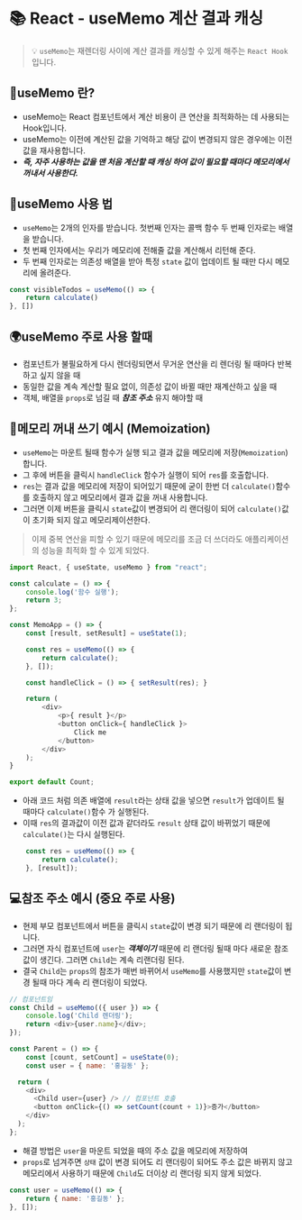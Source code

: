# 📚 React - useMemo 계산 결과 캐싱

> 💡 `useMemo`는 재렌더링 사이에 계산 결과를 캐싱할 수 있게 해주는 `React Hook` 입니다.

## 🌊useMemo 란?
* useMemo는 React 컴포넌트에서 계산 비용이 큰 연산을 최적화하는 데 사용되는 Hook입니다.
* useMemo는 이전에 계산된 값을 기억하고 해당 값이 변경되지 않은 경우에는 이전 값을 재사용합니다.
* _**즉, 자주 사용하는 값을 맨 처음 계산할 때 캐싱 하여 값이 필요할 때마다 메모리에서 꺼내서 사용한다.**_ 

## 🌻useMemo 사용 법
* `useMemo`는 2개의 인자를 받습니다. 첫번째 인자는 콜백 함수 두 번째 인자로는 배열을 받습니다.
* 첫 번째 인자에서는 우리가 메모리에 전해줄 값을 계산해서 리턴해 준다.
* 두 번째 인자로는 의존성 배열을 받아 특정 `state` 값이 업데이트 될 때만 다시 메모리에 올려준다.
```javascript
const visibleTodos = useMemo(() => {
    return calculate()
}, [])
```

## 🌍useMemo 주로 사용 할때 
* 컴포넌트가 불필요하게 다시 렌더링되면서 무거운 연산을 리 렌더링 될 때마다 반복하고 싶지 않을 때
* 동일한 값을 계속 계산할 필요 없이, 의존성 값이 바뀔 때만 재계산하고 싶을 때
* 객체, 배열을 `props`로 넘길 때 _**참조 주소**_ 유지 해야할 때

## 👻메모리 꺼내 쓰기 예시 (Memoization)
* `useMemo`는 마운트 될때 함수가 실행 되고 결과 값을 메모리에 저장(`Memoization`) 합니다.
* 그 후에 버튼을 클릭시 `handleClick` 함수가 실행이 되어 `res`를 호출합니다. 
* `res`는 결과 값을 메모리에 저장이 되어있기 때문에 굳이 한번 더 `calculate()`함수를 호출하지 않고 메모리에서 결과 값을 꺼내 사용합니다. 
* 그러면 이제 버튼을 클릭시 `state`값이 변경되어 리 랜더링이 되어 `calculate()`값이 초기화 되지 않고 메모리제이션한다.
> 이제 중복 연산을 피할 수 있기 때문에 메모리를 조금 더 쓰더라도 애플리케이션의 성능을 최적화 할 수 있게 되었다.
```javascript
import React, { useState, useMemo } from "react";

const calculate = () => {
    console.log('함수 실행');
    return 3;
};

const MemoApp = () => {
    const [result, setResult] = useState(1);

    const res = useMemo(() => {
        return calculate();
    }, []);

    const handleClick = () => { setResult(res); }

    return (
        <div>
            <p>{ result }</p>
            <button onClick={ handleClick }>
                Click me
            </button>
        </div>
    );
}

export default Count;
```
* 아래 코드 처럼 의존 배열에 `result`라는 상태 값을 넣으면 `result`가 업데이트 될 때마다 `calculate()`함수 가 실행된다. 
* 이때 `res`의 결과값이 이전 값과 같더라도 `result` 상태 값이 바뀌었기 때문에 `calculate()`는 다시 실행된다.
```javascript
    const res = useMemo(() => {
        return calculate();
    }, [result]);
```

## 💻참조 주소 예시 (중요 주로 사용)
* 현제 부모 컴포넌트에서 버튼을 클릭시 `state`값이 변경 되기 때문에 리 랜더링이 됩니다.
* 그러면 자식 컴포넌트에 `user`는 **_객체이기_** 때문에 리 랜더링 될때 마다 새로운 참조값이 생긴다. 그러면 `Child`는 계속 리랜더링 된다.
* 결국 `Child`는 `props`의 참조가 매번 바뀌어서 `useMemo`를 사용했지만 `state`값이 변경 될때 마다 계속 리 랜더링이 되었다.  
```javascript
// 컴포넌트임 
const Child = useMemo(({ user }) => {
    console.log('Child 렌더링');
    return <div>{user.name}</div>;
});

const Parent = () => {
    const [count, setCount] = useState(0);
    const user = { name: '홍길동' };

  return (
    <div>
      <Child user={user} /> // 컴포넌트 호출
      <button onClick={() => setCount(count + 1)}>증가</button>
    </div>
  );
};
```
* 해결 방법은 `user`을 마운트 되었을 때의 주소 값을 메모리에 저장하여 
* `props`로 넘겨주면 `상태` 값이 변경 되어도 리 랜더링이 되어도 주소 값은 바뀌지 않고 메모리에서 사용하기 때문에 `Child`도 더이상 리 랜더링 되지 않게 되었다.
```javascript
const user = useMemo(() => {
    return { name: '홍길동' };
}, []);
```